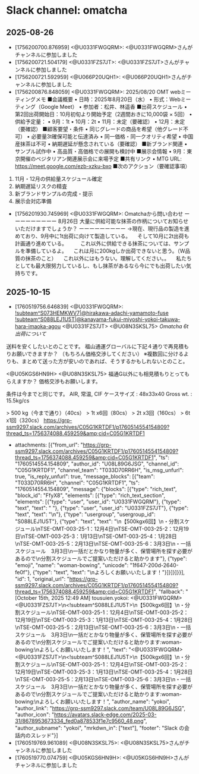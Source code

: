 # Slack channel: omatcha

## 2025-08-26

- [1756200700.876959] <@U0331FWGQRM>: <@U0331FWGQRM>さんがチャンネルに参加しました
- [1756200721.504179] <@U0331FZS7JT>: <@U0331FZS7JT>さんがチャンネルに参加しました
- [1756200721.592959] <@U066P20UQH1>: <@U066P20UQH1>さんがチャンネルに参加しました
- [1756200876.848059] <@U0331FWGQRM>: 2025/08/20 OMT webミーティングメモ
■会議概要
• 日時：2025年8月20日（水）
• 形式：Webミーティング（Google Meet）
• 参加者：松井、林遥香
■出荷スケジュール
• 第2回出荷開始日：10月初旬より開始予定（2週間おきに10,000袋 × 5回）
• 供給予定量：
•  9月：1t
•  10月：2t
•  11月：未定（要確認）
•  12月：未定（要確認）
■顧客要望・条件
• 同じグレードの商品を希望（他グレード不可）
• 必要量3t確保可能と伝達済み
• 同一価格・同一クオリティ希望
• 中国産抹茶は不可
• 納期遅延が懸念されている（要確認）
■新ブランド関連
• サンプル試作中
• 高品質・高価格での展開も検討中
■展示会情報
• 9月：東京開催のベジタリアン関連展示会に来場予定
■共有リンク
• MTG URL: <https://meet.google.com/ezb-xzku-bxo>
■次のアクション（要確認事項）
1. 11月・12月の供給量スケジュール確定
2. 納期遅延リスクの精査
3. 新ブランドサンプルの完成・提示
4. 展示会対応準備

- [1756201930.745969] <@U0331FWGQRM>: Omatchaから問い合わせ
ーーーーーーーーー
8月26日
大量に供給可能な抹茶の作柄についてお知らせいただけますでしょうか？
ーーーーーーーーー
→現在、現行品の製造を進めており、9月中に1t出荷に向けて製造している。
　そして10月に2t出荷も計画通り進めている。
　
　これ以外に供給できる抹茶については、サンプルを準備しているよ。
　これは月に200kgしか出荷できないと思う。（W品質の抹茶のこと）
　これ以外にはもうない。理解してください。。
　私たちとしても最大限努力しているし、もし抹茶があるなら今にでも出荷したい気持ちです。

## 2025-10-15

- [1760519756.646839] <@U0331FWGQRM>: <!subteam^S073HEMKWV7|@hirakawa-adachi-yamamoto-fuse> <!subteam^S088LEJ1U5T|@kanayama-fukui-miyoshi-yokoi-takuwa-hara-imaoka-agou> <@U0331FZS7JT> <@U08N3SKSL75>
*Omatcha 6t　出荷について*

送料を安くしたいとのことです。
福山通運グローバルに下記４通りで再見積もりお願いできますか？
（もちろん価格交渉してください）
※複数回に分けるよりも、まとめて送った方が安いのであれば、そうするかもしれないとのこと。

<@U05KGS6HN9H> <@U08N3SKSL75>
福通G以外にも相見積もりとってもらえますか？
価格交渉もお願いします。

条件は今までと同じです。
AIR, 常温, CIF
ケースサイズ : 48x33x40
Gross wt. : 15.5kg/cs

&gt; 500 kg（今まで通り）（40cs）
&gt; 1t x6回（80cs）
&gt; 2t x3回（160cs）
&gt; 6t x1回（320cs）
<https://grp-ssm9297.slack.com/archives/C05G1KRTDF1/p1760514554154809?thread_ts=1756374088.459259&amp;cid=C05G1KRTDF1>
  - attachments: [{"from_url": "https://grp-ssm9297.slack.com/archives/C05G1KRTDF1/p1760514554154809?thread_ts=1756374088.459259&amp;cid=C05G1KRTDF1", "ts": "1760514554.154809", "author_id": "U08L89G6JSG", "channel_id": "C05G1KRTDF1", "channel_team": "T033D70RR6H", "is_msg_unfurl": true, "is_reply_unfurl": true, "message_blocks": [{"team": "T033D70RR6H", "channel": "C05G1KRTDF1", "ts": "1760514554.154809", "message": {"blocks": [{"type": "rich_text", "block_id": "FfyX8", "elements": [{"type": "rich_text_section", "elements": [{"type": "user", "user_id": "U0331FWGQRM"}, {"type": "text", "text": " "}, {"type": "user", "user_id": "U0331FZS7JT"}, {"type": "text", "text": "\n"}, {"type": "usergroup", "usergroup_id": "S088LEJ1U5T"}, {"type": "text", "text": "\n【500kgx6回】\n・分割スケジュール\nTSE-OMT-003-25-1：12月4日\nTSE-OMT-003-25-2：12月19日\nTSE-OMT-003-25-3：1月13日\nTSE-OMT-003-25-4：1月28日\nTSE-OMT-003-25-5：2月13日\nTSE-OMT-003-25-6：3月3日\n・一括スケジュール　3月3日\n一括だとかなり物量が多く、保管場所を探す必要があるので\n分割スケジュールでご提案いただけると助かります"}, {"type": "emoji", "name": "woman-bowing", "unicode": "1f647-200d-2640-fe0f"}, {"type": "text", "text": "\nよろしくお願いいたします！"}]}]}]}}], "id": 1, "original_url": "https://grp-ssm9297.slack.com/archives/C05G1KRTDF1/p1760514554154809?thread_ts=1756374088.459259&amp;cid=C05G1KRTDF1", "fallback": "[October 15th, 2025 12:49 AM] tousuien.yokoi: <@U0331FWGQRM> <@U0331FZS7JT>\n<!subteam^S088LEJ1U5T>\n【500kgx6回】\n・分割スケジュール\nTSE-OMT-003-25-1：12月4日\nTSE-OMT-003-25-2：12月19日\nTSE-OMT-003-25-3：1月13日\nTSE-OMT-003-25-4：1月28日\nTSE-OMT-003-25-5：2月13日\nTSE-OMT-003-25-6：3月3日\n・一括スケジュール　3月3日\n一括だとかなり物量が多く、保管場所を探す必要があるので\n分割スケジュールでご提案いただけると助かります:woman-bowing:\nよろしくお願いいたします！", "text": "<@U0331FWGQRM> <@U0331FZS7JT>\n<!subteam^S088LEJ1U5T>\n【500kgx6回】\n・分割スケジュール\nTSE-OMT-003-25-1：12月4日\nTSE-OMT-003-25-2：12月19日\nTSE-OMT-003-25-3：1月13日\nTSE-OMT-003-25-4：1月28日\nTSE-OMT-003-25-5：2月13日\nTSE-OMT-003-25-6：3月3日\n・一括スケジュール　3月3日\n一括だとかなり物量が多く、保管場所を探す必要があるので\n分割スケジュールでご提案いただけると助かります:woman-bowing:\nよろしくお願いいたします！", "author_name": "yokoi", "author_link": "https://grp-ssm9297.slack.com/team/U08L89G6JSG", "author_icon": "https://avatars.slack-edge.com/2025-03-31/8678953673334_fed0a878533f1e7c9560_48.png", "author_subname": "yokoi", "mrkdwn_in": ["text"], "footer": "Slack の会話内のスレッド"}]
- [1760519769.961089] <@U08N3SKSL75>: <@U08N3SKSL75>さんがチャンネルに参加しました
- [1760519770.074759] <@U05KGS6HN9H>: <@U05KGS6HN9H>さんがチャンネルに参加しました

